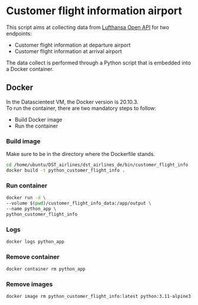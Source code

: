 # Customer flight information airport
This script aims at collecting data from [Lufthansa Open API](https://developer.lufthansa.com/docs) for two endpoints:
- Customer flight information at departure airport
- Customer flight information at arrival airport

The data collect is performed through a Python script that is embedded into a Docker container.

## Docker
In the Datascientest VM, the Docker version is 20.10.3.\
To run the container, there are two mandatory steps to follow:
- Build Docker image
- Run the container

### Build image
Make sure to be in the directory where the Dockerfile stands.
```sh
cd /home/ubuntu/DST_airlines/dst_airlines_de/bin/customer_flight_info
docker build -t python_customer_flight_info .
```

### Run container
```sh
docker run -d \
--volume $(pwd)/customer_flight_info_data:/app/output \
--name python_app \
python_customer_flight_info
```

### Logs
```sh
docker logs python_app
```

### Remove container
```sh
docker container rm python_app
```

### Remove images
```sh
docker image rm python_customer_flight_info:latest python:3.11-alpine3.20
```